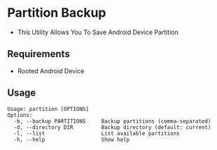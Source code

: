# Partition Backup
- This Utility Allows You To Save Android Device Partition


## Requirements
- Rooted Android Device

## Usage
```
Usage: partition [OPTIONS]
Options:
  -b, --backup PARTITIONS     Backup partitions (comma-separated)
  -d, --directory DIR         Backup directory (default: current)
  -l, --list                  List available partitions
  -h, --help                  Show help
```
